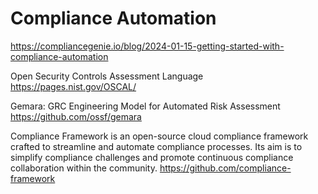 # Compliance Automation

https://compliancegenie.io/blog/2024-01-15-getting-started-with-compliance-automation

Open Security Controls Assessment Language
https://pages.nist.gov/OSCAL/

Gemara: GRC Engineering Model for Automated Risk Assessment
https://github.com/ossf/gemara

Compliance Framework is an open-source cloud compliance framework crafted to streamline and automate compliance processes. Its aim is to simplify compliance challenges and promote continuous compliance collaboration within the community.
https://github.com/compliance-framework
